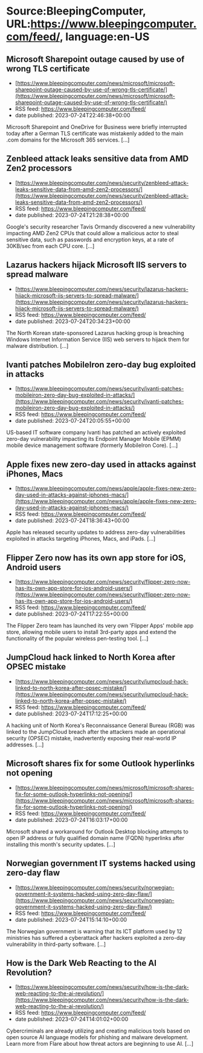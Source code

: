 # Source:BleepingComputer, URL:https://www.bleepingcomputer.com/feed/, language:en-US

## Microsoft Sharepoint outage caused by use of wrong TLS certificate
 - [https://www.bleepingcomputer.com/news/microsoft/microsoft-sharepoint-outage-caused-by-use-of-wrong-tls-certificate/](https://www.bleepingcomputer.com/news/microsoft/microsoft-sharepoint-outage-caused-by-use-of-wrong-tls-certificate/)
 - RSS feed: https://www.bleepingcomputer.com/feed/
 - date published: 2023-07-24T22:46:38+00:00

Microsoft Sharepoint and OneDrive for Business were briefly interrupted today after a German TLS certificate was mistakenly added to the main .com domains for the Microsoft 365 services. [...]

## Zenbleed attack leaks sensitive data from AMD Zen2 processors
 - [https://www.bleepingcomputer.com/news/security/zenbleed-attack-leaks-sensitive-data-from-amd-zen2-processors/](https://www.bleepingcomputer.com/news/security/zenbleed-attack-leaks-sensitive-data-from-amd-zen2-processors/)
 - RSS feed: https://www.bleepingcomputer.com/feed/
 - date published: 2023-07-24T21:28:38+00:00

Google's security researcher Tavis Ormandy discovered a new vulnerability impacting AMD Zen2 CPUs that could allow a malicious actor to steal sensitive data, such as passwords and encryption keys, at a rate of 30KB/sec from each CPU core. [...]

## Lazarus hackers hijack Microsoft IIS servers to spread malware
 - [https://www.bleepingcomputer.com/news/security/lazarus-hackers-hijack-microsoft-iis-servers-to-spread-malware/](https://www.bleepingcomputer.com/news/security/lazarus-hackers-hijack-microsoft-iis-servers-to-spread-malware/)
 - RSS feed: https://www.bleepingcomputer.com/feed/
 - date published: 2023-07-24T20:34:23+00:00

The North Korean state-sponsored Lazarus hacking group is breaching Windows Internet Information Service (IIS) web servers to hijack them for malware distribution. [...]

## Ivanti patches MobileIron zero-day bug exploited in attacks
 - [https://www.bleepingcomputer.com/news/security/ivanti-patches-mobileiron-zero-day-bug-exploited-in-attacks/](https://www.bleepingcomputer.com/news/security/ivanti-patches-mobileiron-zero-day-bug-exploited-in-attacks/)
 - RSS feed: https://www.bleepingcomputer.com/feed/
 - date published: 2023-07-24T20:05:55+00:00

US-based IT software company Ivanti has patched an actively exploited zero-day vulnerability impacting its Endpoint Manager Mobile (EPMM) mobile device management software (formerly MobileIron Core). [...]

## Apple fixes new zero-day used in attacks against iPhones, Macs
 - [https://www.bleepingcomputer.com/news/apple/apple-fixes-new-zero-day-used-in-attacks-against-iphones-macs/](https://www.bleepingcomputer.com/news/apple/apple-fixes-new-zero-day-used-in-attacks-against-iphones-macs/)
 - RSS feed: https://www.bleepingcomputer.com/feed/
 - date published: 2023-07-24T18:36:43+00:00

Apple has released security updates to address zero-day vulnerabilities exploited in attacks targeting iPhones, Macs, and iPads. [...]

## Flipper Zero now has its own app store for iOS, Android users
 - [https://www.bleepingcomputer.com/news/security/flipper-zero-now-has-its-own-app-store-for-ios-android-users/](https://www.bleepingcomputer.com/news/security/flipper-zero-now-has-its-own-app-store-for-ios-android-users/)
 - RSS feed: https://www.bleepingcomputer.com/feed/
 - date published: 2023-07-24T17:22:55+00:00

The Flipper Zero team has launched its very own 'Flipper Apps' mobile app store, allowing mobile users to install 3rd-party apps and extend the functionality of the popular wireless pen-testing tool. [...]

## JumpCloud hack linked to North Korea after OPSEC mistake
 - [https://www.bleepingcomputer.com/news/security/jumpcloud-hack-linked-to-north-korea-after-opsec-mistake/](https://www.bleepingcomputer.com/news/security/jumpcloud-hack-linked-to-north-korea-after-opsec-mistake/)
 - RSS feed: https://www.bleepingcomputer.com/feed/
 - date published: 2023-07-24T17:12:25+00:00

A hacking unit of North Korea's Reconnaissance General Bureau (RGB) was linked to the JumpCloud breach after the attackers made an operational security (OPSEC) mistake, inadvertently exposing their real-world IP addresses. [...]

## Microsoft shares fix for some Outlook hyperlinks not opening
 - [https://www.bleepingcomputer.com/news/microsoft/microsoft-shares-fix-for-some-outlook-hyperlinks-not-opening/](https://www.bleepingcomputer.com/news/microsoft/microsoft-shares-fix-for-some-outlook-hyperlinks-not-opening/)
 - RSS feed: https://www.bleepingcomputer.com/feed/
 - date published: 2023-07-24T16:03:17+00:00

Microsoft shared a workaround for Outlook Desktop blocking attempts to open IP address or fully qualified domain name (FQDN) hyperlinks after installing this month's security updates. [...]

## Norwegian government IT systems hacked using zero-day flaw
 - [https://www.bleepingcomputer.com/news/security/norwegian-government-it-systems-hacked-using-zero-day-flaw/](https://www.bleepingcomputer.com/news/security/norwegian-government-it-systems-hacked-using-zero-day-flaw/)
 - RSS feed: https://www.bleepingcomputer.com/feed/
 - date published: 2023-07-24T15:14:10+00:00

The Norwegian government is warning that its ICT platform used by 12 ministries has suffered a cyberattack after hackers exploited a zero-day vulnerability in third-party software. [...]

## How is the Dark Web Reacting to the AI Revolution?
 - [https://www.bleepingcomputer.com/news/security/how-is-the-dark-web-reacting-to-the-ai-revolution/](https://www.bleepingcomputer.com/news/security/how-is-the-dark-web-reacting-to-the-ai-revolution/)
 - RSS feed: https://www.bleepingcomputer.com/feed/
 - date published: 2023-07-24T14:01:02+00:00

Cybercriminals are already utilizing and creating malicious tools based on open source AI language models for phishing and malware development. Learn more from Flare about how threat actors are beginning to use AI. [...]

